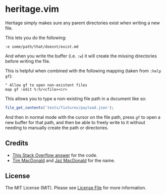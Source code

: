 # heritage.vim

Heritage simply makes sure any parent directories exist when writing a new file.

This lets you do the following:

```vim
:e some/path/that/doesnt/exist.md
```

And when you write the buffer (i.e. `:w`) it will create the missing directories before writing the file.

This is helpful when combined with the following mapping (taken from `:help gf`):

```vim
" Allow gf to open non-existent files
map gf :edit %:h/<cfile><cr>
```

This allows you to type a non-existing file path in a document like so:

```php
file_get_contents('tests/fixtures/payload.json');
```

And then in normal mode with the cursor on the file path, press `gf` to open a new buffer for that path, and then be able to freely write to it without needing to manually create the path or directories.

## Credits

* [This Stack Overflow answer](https://stackoverflow.com/a/4294176) for the code.
* [Tim MacDonald](https://twitter.com/timacdonald87) and [Jaz MacDonald](https://twitter.com/Jaz_MacDonald) for the name.

## License

The MIT License (MIT). Please see [License File](LICENSE) for more information.
